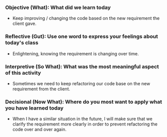 ### Objective (What): What did we learn today
- Keep improving / changing the code based on the new requirement the client gave.

### Reflective (Gut): Use one word to express your feelings about today's class
- Enlightening, knowing the requirement is changing over time.

### Interpretive (So What): What was the most meaningful aspect of this activity
- Sometimes we need to keep refactoring our code base on the new requirement from the client.

### Decisional (Now What): Where do you most want to apply what you have learned today
- When I have a similar situation in the future, I will make sure that we clarify the requirement more clearly in order to prevent refactoring the code over and over again.  
